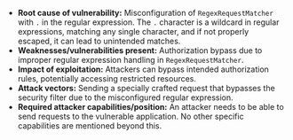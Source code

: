 - **Root cause of vulnerability:** Misconfiguration of `RegexRequestMatcher` with `.` in the regular expression.  The `.` character is a wildcard in regular expressions, matching any single character, and if not properly escaped, it can lead to unintended matches.
- **Weaknesses/vulnerabilities present:** Authorization bypass due to improper regular expression handling in `RegexRequestMatcher`.
- **Impact of exploitation:** Attackers can bypass intended authorization rules, potentially accessing restricted resources.
- **Attack vectors:** Sending a specially crafted request that bypasses the security filter due to the misconfigured regular expression.
- **Required attacker capabilities/position:** An attacker needs to be able to send requests to the vulnerable application. No other specific capabilities are mentioned beyond this.